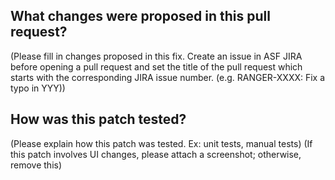 ## What changes were proposed in this pull request?

(Please fill in changes proposed in this fix. Create an issue in ASF JIRA before opening a pull request and
set the title of the pull request which starts with
the corresponding JIRA issue number. (e.g. RANGER-XXXX: Fix a typo in YYY))


## How was this patch tested?

(Please explain how this patch was tested. Ex: unit tests, manual tests)
(If this patch involves UI changes, please attach a screenshot; otherwise, remove this)